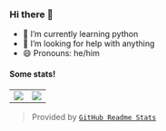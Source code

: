 ### Hi there 👋
- 🌱 I’m currently learning python
- 🤔 I’m looking for help with anything
- 😄 Pronouns: he/him
<!--
**mishhuu/mishhuu** is a ✨ _special_ ✨ repository because its `README.md` (this file) appears on your GitHub profile.

Here are some ideas to get you started:

- 🔭 I’m currently working on ...

- 👯 I’m looking to collaborate on ...

- 💬 Ask me about ...
- 📫 How to reach me: ...

- ⚡ Fun fact: ...
-->
#### Some stats!

<table>
  <tr>
    <td align="center" style="padding=0;width=50%;">
      <img align="center" style="padding=0;" src="https://grs.quantumly.dev/api/?username=mishhuu&show_icons=true&title_color=4F8CC9&text_color=9f9f9f&bg_color=00000000&hide_border=true&icon_color=4F8CC9&hide_title=true&count_private=true" />
    </td>
    <td align="center" style="padding=0;width=50%;">
      <img align="center" style="padding=0;" src="h[![Top Langs](https://github-readme-stats.vercel.app/api/top-langs/?username=mishhuu)](https://github.com/anuraghazra/github-readme-stats)
" />
    </td>
  </tr>
</table>

> Provided by [`GitHub Readme Stats`]


[`GitHub Readme Stats`]: https://github.com/anuraghazra/github-readme-stats
